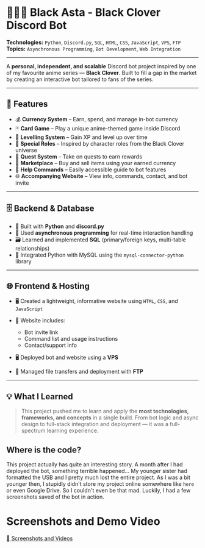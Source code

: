 # 🧝‍♂️🍀 Black Asta - Black Clover Discord Bot

**Technologies:** `Python`, `Discord.py`, `SQL`, `HTML`, `CSS`, `JavaScript`, `VPS`, `FTP`  
**Topics:** `Asynchronous Programming`, `Bot Development`, `Web Integration`

---

A **personal, independent, and scalable** Discord bot project inspired by one of my favourite anime series — **Black Clover**. Built to fill a gap in the market by creating an interactive bot tailored to fans of the series.

---

## 🌟 Features

- 💰 **Currency System** – Earn, spend, and manage in-bot currency  
- 🃏 **Card Game** – Play a unique anime-themed game inside Discord  
- 🧬 **Levelling System** – Gain XP and level up over time  
- 🧙 **Special Roles** – Inspired by character roles from the Black Clover universe  
- 🧭 **Quest System** – Take on quests to earn rewards  
- 🛒 **Marketplace** – Buy and sell items using your earned currency  
- 📜 **Help Commands** – Easily accessible guide to bot features  
- 🌐 **Accompanying Website** – View info, commands, contact, and bot invite

---

## 🗄️ Backend & Database

- 🐍 Built with **Python** and **discord.py**
- 🧵 Used **asynchronous programming** for real-time interaction handling
- 🗃️ Learned and implemented **SQL** (primary/foreign keys, multi-table relationships)
- 🔌 Integrated Python with MySQL using the `mysql-connector-python` library

---

## 🌐 Frontend & Hosting

- 🖥️ Created a lightweight, informative website using `HTML`, `CSS`, and `JavaScript`
- 🔗 Website includes:
  - Bot invite link
  - Command list and usage instructions
  - Contact/support info

- 🖥️ Deployed bot and website using a **VPS**
- 📁 Managed file transfers and deployment with **FTP**

---

## 💡 What I Learned

> This project pushed me to learn and apply the **most technologies, frameworks, and concepts** in a single build. From bot logic and async design to full-stack integration and deployment — it was a full-spectrum learning experience.

## Where is the code?
This project actually has quite an interesting story. A month after I had deployed the bot, something terrible happened... My younger sister had formatted the USB and I pretty much lost the entire project. As I was a bit younger then, I stupidly didn't store my project online somewhere like `here` or even Google Drive. So I couldn't even be that mad. Luckily, I had a few screenshots saved of the bot in action.


# Screenshots and Demo Video

[📂 Screenshots and Videos](./Screenshots)
